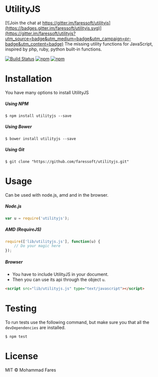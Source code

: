 # UtilityJS

[![Join the chat at https://gitter.im/faressoft/utilityjs](https://badges.gitter.im/faressoft/utilityjs.svg)](https://gitter.im/faressoft/utilityjs?utm_source=badge&utm_medium=badge&utm_campaign=pr-badge&utm_content=badge)
The missing utility functions for JavaScript, inspired by php, ruby, python built-in functions.

[![Build Status](https://travis-ci.org/faressoft/utilityjs.svg?branch=master)](https://travis-ci.org/faressoft/utilityjs)
[![npm](https://img.shields.io/npm/v/utilityjs.svg)](https://www.npmjs.com/package/utilityjs)
[![npm](https://img.shields.io/npm/l/utilityjs.svg)](https://github.com/faressoft/utilityjs/blob/master/LICENSE)

# Installation
You have many options to install UtilityJS
##### Using NPM
```
$ npm install utilityjs --save
```

##### Using Bower
```
$ bower install utilityjs --save
```

##### Using Git
```
$ git clone "https://github.com/faressoft/utilityjs.git"
```

# Usage
Can be used with node.js, amd and in the browser.
##### Node.js
```js
var u = require('utilityjs');
```

##### AMD (RequireJS)
```js
require(['lib/utilityjs.js'], function(u) {
    // Do your magic here
});
```

##### Browser
- You have to include UtilityJS in your document.
- Then you can use its api through the object `u`.
```html
<script src="lib/utilityjs.js" type="text/javascript"></script>
```

# Testing
To run tests use the following command, but make sure you that all the `devDependencies` are installed.
```
$ npm test
```

# License
MIT © Mohammad Fares